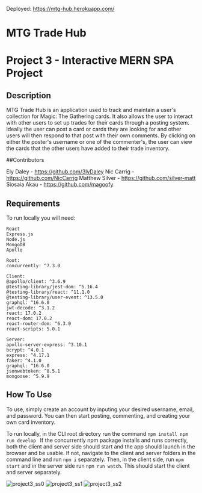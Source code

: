 Deployed: https://mtg-hub.herokuapp.com/

# MTG Trade Hub
# Project 3 - Interactive MERN SPA Project

## Description
MTG Trade Hub is an application used to track and maintain a user's collection for Magic: The Gathering cards. It also allows the user to interact with other users to set up trades for their cards through a posting system. Ideally the user can post a card or cards they are looking for and other users will then respond to that post with their own comments. By clicking on either the poster's username or one of the commenter's, the user can view the cards that the other users have added to their trade inventory.

##Contributors

Ely Daley - https://github.com/3lyDaley
Nic Carrig - https://github.com/NicCarrig
Matthew Silver - https://github.com/silver-matt
Siosaia Akau - https://github.com/magoofy

## Requirements
To run locally you will need:
    
    React
    Express.js
    Node.js
    MongoDB
    Apollo
    
    Root:
    concurrently: ^7.3.0
    
    Client:
    @apollo/client: ^3.6.9
    @testing-library/jest-dom: ^5.16.4
    @testing-library/react: ^11.1.0
    @testing-library/user-event: ^13.5.0
    graphql: ^16.6.0
    jwt-decode: ^3.1.2
    react: 17.0.2
    react-dom: 17.0.2
    react-router-dom: ^6.3.0
    react-scripts: 5.0.1
    
    Server:
    apollo-server-express: ^3.10.1
    bcrypt: ^4.0.1
    express: ^4.17.1
    faker: ^4.1.0
    graphql: ^16.6.0
    jsonwebtoken: ^8.5.1
    mongoose: ^5.9.9

## How To Use
To use, simply create an account by inputing your desired username, email, and password. You can then start posting, commenting, and creating your own card inventory.

To run locally, in the CLI root directory run the command
`npm install
npm run develop `
If the concurrently npm package installs and runs correctly, both the client and server side should start and the app should launch in the browser and be usable.
If not, navigate to the client and server folders in the command line and run `npm i` separately. Then, in the client side, run `npm start` and in the server side run `npm run watch`.
This should start the client and server separately.

![project3_ss0](https://user-images.githubusercontent.com/101528994/186567736-bf3d1a18-0652-4cf5-8cc4-22dcd63539e2.png)
![project3_ss1](https://user-images.githubusercontent.com/101528994/186567750-c27ddf11-507b-4713-8774-8a7962963a0c.png)
![project3_ss2](https://user-images.githubusercontent.com/101528994/186567761-b9535c33-2c7f-41fa-b752-97fc61bae39f.png)
